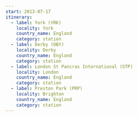 ```yaml
---
start: 2013-07-17
itinerary:
  - label: York (YRK)
    locality: York
    country_name: England
    category: station
  - label: Derby (DBY)
    locality: Derby
    country_name: England
    category: station
  - label: London St Pancras International (STP)
    locality: London
    country_name: England
    category: station
  - label: Preston Park (PRP)
    locality: Brighton
    country_name: England
    category: station
---
```

